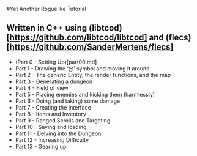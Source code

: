 #Yet Another Roguelike Tutorial
## Written in C++ using (libtcod)[https://github.com/libtcod/libtcod] and (flecs)[https://github.com/SanderMertens/flecs]

- (Part 0 - Setting Up)[part00.md]
- Part 1 - Drawing the ‘@’ symbol and moving it around
- Part 2 - The generic Entity, the render functions, and the map
- Part 3 - Generating a dungeon
- Part 4 - Field of view
- Part 5 - Placing enemies and kicking them (harmlessly)
- Part 6 - Doing (and taking) some damage
- Part 7 - Creating the Interface
- Part 8 - Items and Inventory
- Part 9 - Ranged Scrolls and Targeting
- Part 10 - Saving and loading
- Part 11 - Delving into the Dungeon
- Part 12 - Increasing Difficulty
- Part 13 - Gearing up
